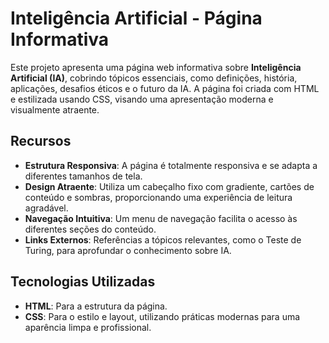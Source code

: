 # Inteligência Artificial - Página Informativa

Este projeto apresenta uma página web informativa sobre **Inteligência Artificial (IA)**, cobrindo tópicos essenciais, como definições, história, aplicações, desafios éticos e o futuro da IA. A página foi criada com HTML e estilizada usando CSS, visando uma apresentação moderna e visualmente atraente.

## Recursos

- **Estrutura Responsiva**: A página é totalmente responsiva e se adapta a diferentes tamanhos de tela.
- **Design Atraente**: Utiliza um cabeçalho fixo com gradiente, cartões de conteúdo e sombras, proporcionando uma experiência de leitura agradável.
- **Navegação Intuitiva**: Um menu de navegação facilita o acesso às diferentes seções do conteúdo.
- **Links Externos**: Referências a tópicos relevantes, como o Teste de Turing, para aprofundar o conhecimento sobre IA.

## Tecnologias Utilizadas

- **HTML**: Para a estrutura da página.
- **CSS**: Para o estilo e layout, utilizando práticas modernas para uma aparência limpa e profissional.

